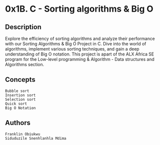 # 0x1B. C - Sorting algorithms & Big O

## Description
Explore the efficiency of sorting algorithms and analyze their performance with our Sorting Algorithms & Big O Project in C. Dive into the world of algorithms, implement various sorting techniques, and gain a deep understanding of Big O notation. This project is apart of the ALX Africa SE program for the Low-level programming & Algorithm - Data structures and Algorithms section.

## Concepts

    Bubble sort
    Insertion sort
    Selection sort
    Quick sort
    Big O Notation

## Authors

    Franklin Obiukwu
    Siduduzile Snenhlanhla Mdima
